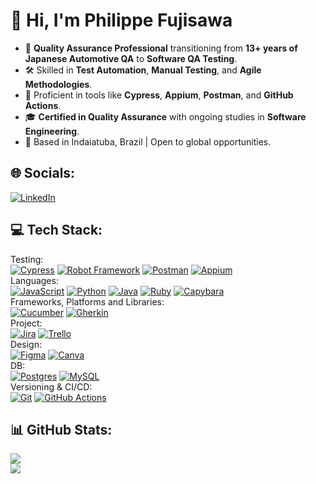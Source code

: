# 👋 Hi, I'm Philippe Fujisawa

- 🎯 **Quality Assurance Professional** transitioning from **13+ years of Japanese Automotive QA** to **Software QA Testing**.  
- 🛠️ Skilled in **Test Automation**, **Manual Testing**, and **Agile Methodologies**.  
- 🚀 Proficient in tools like **Cypress**, **Appium**, **Postman**, and **GitHub Actions**.  
- 🎓 **Certified in Quality Assurance** with ongoing studies in **Software Engineering**.
- 📍 Based in Indaiatuba, Brazil | Open to global opportunities.
  
## 🌐 Socials:
[![LinkedIn](https://img.shields.io/badge/LinkedIn-%230077B5.svg?logo=linkedin&logoColor=white)](https://linkedin.com/in/philippefujisawa) 

## 💻 Tech Stack:
Testing:<br> 
[![Cypress](https://img.shields.io/badge/Cypress-69D3A7?logo=cypress&logoColor=fff)](#) 
[![Robot Framework](https://img.shields.io/badge/Robot%20Framework-000000?logo=robot-framework&logoColor=white)](#) 
[![Postman](https://img.shields.io/badge/Postman-FF6C37?logo=postman&logoColor=white)](#) 
[![Appium](https://img.shields.io/badge/Appium-6F3FB3?logo=appium&logoColor=white)](#)<br>
Languages:<br> 
[![JavaScript](https://img.shields.io/badge/JavaScript-F7DF1E?logo=javascript&logoColor=000)](#) 
[![Python](https://img.shields.io/badge/Python-3776AB?logo=python&logoColor=fff)](#) 
[![Java](https://img.shields.io/badge/Java-%23ED8B00.svg?logo=openjdk&logoColor=white)](#) 
[![Ruby](https://img.shields.io/badge/Ruby-%23CC342D.svg?&logo=ruby&logoColor=white)](#)
[![Capybara](https://img.shields.io/badge/Capybara-563D7C?logo=ruby&logoColor=white)](#)<br> 
Frameworks, Platforms and Libraries:<br>
[![Cucumber](https://img.shields.io/badge/Cucumber-23D96C?logo=cucumber&logoColor=white)](#) 
[![Gherkin](https://img.shields.io/badge/Gherkin-83A603?logoColor=white)](#)<br>
Project:<br> 
[![Jira](https://img.shields.io/badge/Jira-0052CC?logo=jira&logoColor=fff)](#) 
[![Trello](https://img.shields.io/badge/Trello-0052CC?logo=trello&logoColor=fff)](#) <br>
Design:<br> 
[![Figma](https://img.shields.io/badge/Figma-F24E1E?logo=figma&logoColor=white)](#) 
[![Canva](https://img.shields.io/badge/Canva-%2300C4CC.svg?&logo=Canva&logoColor=white)](#) <br>
DB:<br> 
[![Postgres](https://img.shields.io/badge/Postgres-%23316192.svg?logo=postgresql&logoColor=white)](#) 
[![MySQL](https://img.shields.io/badge/MySQL-4479A1?logo=mysql&logoColor=fff)](#) <br>
Versioning & CI/CD:<br> 
[![Git](https://img.shields.io/badge/Git-F05032?logo=git&logoColor=fff)](#) 
[![GitHub Actions](https://img.shields.io/badge/GitHub_Actions-2088FF?logo=github-actions&logoColor=white)](#) <br>

## 📊 GitHub Stats:
![](https://github-readme-streak-stats.herokuapp.com/?user=philfujisawa&theme=tokyonight&hide_border=false)<br/>
![](https://github-readme-stats.vercel.app/api/top-langs/?username=philfujisawa&theme=tokyonight&hide_border=false&include_all_commits=false&count_private=false&layout=compact)
